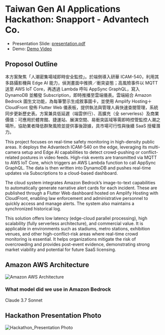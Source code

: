 # Taiwan Gen AI Applications Hackathon: Snapport - Advantech Co.

- Presentation Slide: [presentation.pdf](presentation.pdf)
- Demo: [Demo Video](https://drive.google.com/file/d/1xsR5o3TdAOiNXzGXnvMhrRhFlFRj-iPE/view)

## Proposol Outline

本方案聚焦「人潮密集場域即時安全監控」。於端側導入研華 ICAM-540，利用其多路攝影機與 Edge AI 能力，偵測畫面中推擠／衝突姿態；高風險事件以 MQTT 送至 AWS IoT Core，再透過 Lambda 呼叫 AppSync GraphQL，寫入 DynamoDB 並觸發 Subscription，即時推播至雲端儀表。雲端結合 Amazon Bedrock 圖生文功能，為每筆警示生成敘事圖卡，並使用 Amplify Hosting＋CloudFront 發佈 Flutter Web 儀表板，提供執法與管理人員快速查閱管理，系統同步更新歷史表。方案兼具低延遲（端雲併行）、高擴充（全 serverless）及商業價值：可應用於體育館、捷運站、展演空間、易衝突區域等需即時控管監控人潮之場所，協助業者降低群聚風險並提供事後證據，具市場可行性與後續 SaaS 授權潛力。

This project focuses on real-time safety monitoring in high-density public areas. It deploys the Advantech ICAM-540 on the edge, leveraging its multi-camera setup and Edge AI capabilities to detect crowd-pushing or conflict-related postures in video feeds. High-risk events are transmitted via MQTT to AWS IoT Core, which triggers an AWS Lambda function to call AppSync GraphQL. The data is then written into DynamoDB and pushes real-time updates via Subscriptions to a cloud-based dashboard.

The cloud system integrates Amazon Bedrock’s image-to-text capabilities to automatically generate narrative alert cards for each incident. These are published through a Flutter Web dashboard hosted on Amplify Hosting with CloudFront, enabling law enforcement and administrative personnel to quickly access and manage alerts. The system also maintains a synchronized historical log.

This solution offers low latency (edge-cloud parallel processing), high scalability (fully serverless architecture), and commercial value. It is applicable in environments such as stadiums, metro stations, exhibition venues, and other high-conflict-risk areas where real-time crowd monitoring is essential. It helps organizations mitigate the risk of overcrowding and provides post-event evidence, demonstrating strong market viability and potential for future SaaS licensing.

## Amazon AWS Architecture

![Amazon AWS Architecture](https://github.com/user-attachments/assets/50b0fed5-605b-4009-a1d2-0a683612031d)

### What model did we use in Amazon Bedrock

Claude 3.7 Sonnet

## Hackathon Presentation Photo

![Hackathon_Presentation Photo](https://github.com/user-attachments/assets/4eb15c89-8901-4aa4-a4c7-95996974a268)
